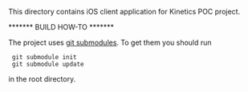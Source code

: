 This directory contains iOS client application for Kinetics POC project.

******* BUILD HOW-TO *******

The project uses [git submodules](https://git-scm.com/book/en/v2/Git-Tools-Submodules). To get them you should run 

     git submodule init
     git submodule update 

in the root directory.
